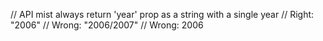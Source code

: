 // API mist always return 'year' prop as a string with a single year
// Right: "2006"
// Wrong: "2006/2007"
// Wrong: 2006

